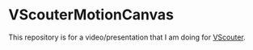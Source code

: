 # VScouterMotionCanvas

This repository is for a video/presentation that I am doing for [VScouter](https://github.com/VihaanChhabria/VScouter).
